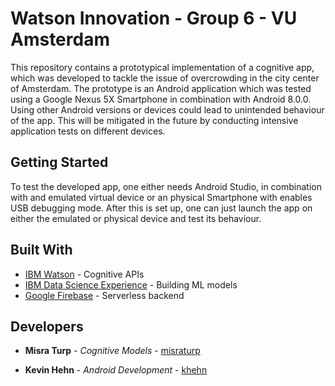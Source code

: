 # Watson Innovation - Group 6 - VU Amsterdam 

This repository contains a prototypical implementation of a cognitive app, which was developed to tackle the issue of overcrowding in the city center of Amsterdam. 
The prototype is an Android application which was tested using a Google Nexus 5X Smartphone in combination with Android 8.0.0. Using other Android versions or devices could lead to unintended behaviour of the app. 
This will be mitigated in the future by conducting intensive application tests on different devices. 

## Getting Started

To test the developed app, one either needs Android Studio, in combination with and emulated virtual device or an physical Smartphone with enables USB debugging mode.
After this is set up, one can just launch the app on either the emulated or physical device and test its behaviour.



## Built With

* [IBM Watson](https://www.ibm.com/watson/) - Cognitive APIs
* [IBM Data Science Experience](https://datascience.ibm.com/) - Building ML models
* [Google Firebase](https://firebase.google.com/) - Serverless backend


## Developers

* **Misra Turp** - *Cognitive Models* - [misraturp](https://github.com/misraturp)

* **Kevin Hehn** - *Android Development* - [khehn](https://github.com/khehn)



